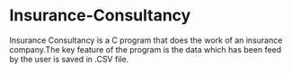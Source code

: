 # Insurance-Consultancy
Insurance Consultancy is a C program that does the work of an insurance company.The key feature of the program is the data which has been feed by the user is saved in .CSV file.
